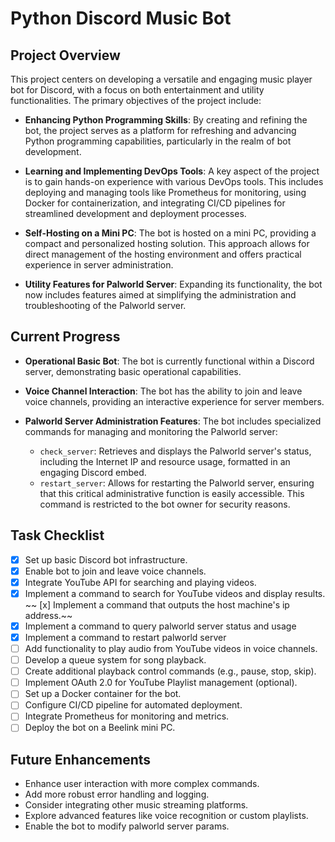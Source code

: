 # Python Discord Music Bot

## Project Overview

This project centers on developing a versatile and engaging music player bot for Discord, with a focus on both entertainment and utility functionalities. The primary objectives of the project include:

- **Enhancing Python Programming Skills**: By creating and refining the bot, the project serves as a platform for refreshing and advancing Python programming capabilities, particularly in the realm of bot development.
  
- **Learning and Implementing DevOps Tools**: A key aspect of the project is to gain hands-on experience with various DevOps tools. This includes deploying and managing tools like Prometheus for monitoring, using Docker for containerization, and integrating CI/CD pipelines for streamlined development and deployment processes.

- **Self-Hosting on a Mini PC**: The bot is hosted on a mini PC, providing a compact and personalized hosting solution. This approach allows for direct management of the hosting environment and offers practical experience in server administration.

- **Utility Features for Palworld Server**: Expanding its functionality, the bot now includes features aimed at simplifying the administration and troubleshooting of the Palworld server.

## Current Progress

- **Operational Basic Bot**: The bot is currently functional within a Discord server, demonstrating basic operational capabilities.

- **Voice Channel Interaction**: The bot has the ability to join and leave voice channels, providing an interactive experience for server members.

- **Palworld Server Administration Features**: The bot includes specialized commands for managing and monitoring the Palworld server:
    - `check_server`: Retrieves and displays the Palworld server's status, including the Internet IP and resource usage, formatted in an engaging Discord embed.
    - `restart_server`: Allows for restarting the Palworld server, ensuring that this critical administrative function is easily accessible. This command is restricted to the bot owner for security reasons.

## Task Checklist
- [x] Set up basic Discord bot infrastructure.
- [x] Enable bot to join and leave voice channels.
- [x] Integrate YouTube API for searching and playing videos.
- [x] Implement a command to search for YouTube videos and display results.
~~ [x] Implement a command that outputs the host machine's ip address.~~
- [x] Implement a command to query palworld server status and usage
- [x] Implement a command to restart palworld server
- [ ] Add functionality to play audio from YouTube videos in voice channels.
- [ ] Develop a queue system for song playback.
- [ ] Create additional playback control commands (e.g., pause, stop, skip).
- [ ] Implement OAuth 2.0 for YouTube Playlist management (optional).
- [ ] Set up a Docker container for the bot.
- [ ] Configure CI/CD pipeline for automated deployment.
- [ ] Integrate Prometheus for monitoring and metrics.
- [ ] Deploy the bot on a Beelink mini PC.

## Future Enhancements
- Enhance user interaction with more complex commands.
- Add more robust error handling and logging.
- Consider integrating other music streaming platforms.
- Explore advanced features like voice recognition or custom playlists.
- Enable the bot to modify palworld server params.